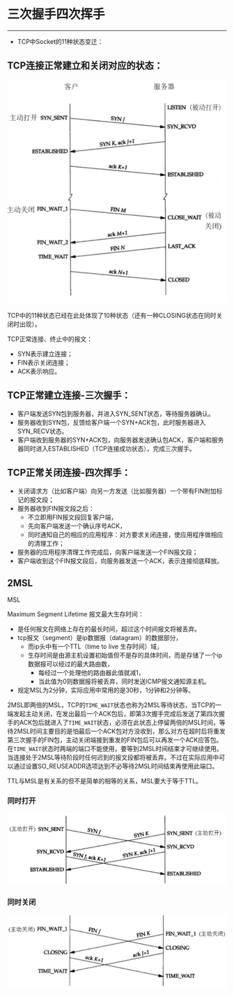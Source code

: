 # 三次握手四次挥手

---
- TCP中Socket的11种状态变迁：


## TCP连接正常建立和关闭对应的状态：

![](/assets/TCP中Socket正常连接和断开连接状态变迁.png)

TCP中的11种状态已经在此处体现了10种状态（还有一种CLOSING状态在同时关闭时出现）。

TCP正常连接、终止中的报文：

* SYN表示建立连接；
* FIN表示关闭连接；
* ACK表示响应。

## TCP正常建立连接-三次握手：

* 客户端发送SYN包到服务器，并进入SYN\_SENT状态，等待服务器确认。
* 服务器收到SYN包，反馈给客户端一个SYN+ACK包，此时服务器进入SYN\_RECV状态。
* 客户端收到服务器的SYN+ACK包，向服务器发送确认包ACK，客户端和服务器同时进入ESTABLISHED（TCP连接成功状态），完成三次握手。

## TCP正常关闭连接-四次挥手：

* 关闭请求方（比如客户端）向另一方发送（比如服务器）一个带有FIN附加标记的报文段；
* 服务器收到FIN报文段之后：
  * 不立即用FIN报文段回复客户端，
  * 先向客户端发送一个确认序号ACK，
  * 同时通知自己的相应的应用程序：对方要求关闭连接，使应用程序做相应的清理工作；
* 服务器的应用程序清理工作完成后，向客户端发送一个FIN报文段；
* 客户端收到这个FIN报文段后，向服务器发送一个ACK，表示连接彻底释放。

## 2MSL

MSL

Maximum Segment Lifetime 报文最大生存时间：

* 是任何报文在网络上存在的最长时间，超过这个时间报文将被丢弃。
* tcp报文（segment）是ip数据报（datagram）的数据部分，
  * 而ip头中有一个TTL（time to live 生存时间）域，
  * 生存时间是由源主机设置初始值但不是存的具体时间，而是存储了一个ip数据报可以经过的最大路由数，
    * 每经过一个处理他的路由器此值就减1，
    * 当此值为0则数据报将被丢弃，同时发送ICMP报文通知源主机。
* 规定MSL为2分钟，实际应用中常用的是30秒，1分钟和2分钟等。

2MSL即两倍的MSL，TCP的`TIME_WAIT`状态也称为2MSL等待状态，当TCP的一端发起主动关闭，在发出最后一个ACK包后，即第3次握手完成后发送了第四次握手的ACK包后就进入了`TIME_WAIT`状态，必须在此状态上停留两倍的MSL时间，等待2MSL时间主要目的是怕最后一个ACK包对方没收到，那么对方在超时后将重发第三次握手的FIN包，主动关闭端接到重发的FIN包后可以再发一个ACK应答包。在`TIME_WAIT`状态时两端的端口不能使用，要等到2MSL时间结束才可继续使用。当连接处于2MSL等待阶段时任何迟到的报文段都将被丢弃。不过在实际应用中可以通过设置SO\_REUSEADDR选项达到不必等待2MSL时间结束再使用此端口。

TTL与MSL是有关系的但不是简单的相等的关系，MSL要大于等于TTL。

### 同时打开
![](/assets/同时打开.png)

### 同时关闭
![](/assets/同时关闭.png)


